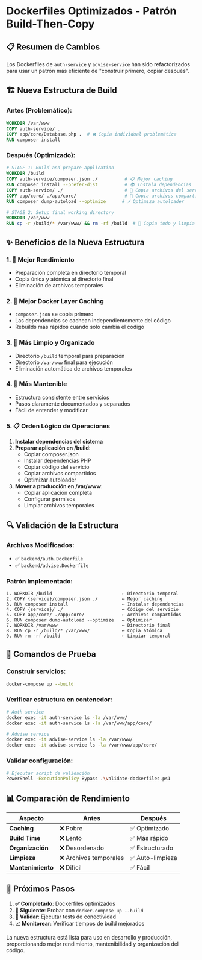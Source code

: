 # Dockerfiles Optimizados - Patrón Build-Then-Copy

## 📋 Resumen de Cambios

Los Dockerfiles de `auth-service` y `advise-service` han sido refactorizados para usar un patrón más eficiente de "construir primero, copiar después".

## 🏗️ Nueva Estructura de Build

### Antes (Problemático):
```dockerfile
WORKDIR /var/www
COPY auth-service/ .
COPY app/core/Database.php .  # ❌ Copia individual problemática
RUN composer install
```

### Después (Optimizado):
```dockerfile
# STAGE 1: Build and prepare application
WORKDIR /build
COPY auth-service/composer.json ./          # 📋 Mejor caching
RUN composer install --prefer-dist          # 📚 Instala dependencias
COPY auth-service/ ./                       # 📁 Copia archivos del servicio
COPY app/core/ ./app/core/                  # 🔗 Copia archivos compartidos
RUN composer dump-autoload --optimize      # ⚡ Optimiza autoloader

# STAGE 2: Setup final working directory
WORKDIR /var/www
RUN cp -r /build/* /var/www/ && rm -rf /build  # 🚀 Copia todo y limpia
```

## ✨ Beneficios de la Nueva Estructura

### 1. **🚀 Mejor Rendimiento**
- Preparación completa en directorio temporal
- Copia única y atómica al directorio final
- Eliminación de archivos temporales

### 2. **🎯 Mejor Docker Layer Caching**
- `composer.json` se copia primero
- Las dependencias se cachean independientemente del código
- Rebuilds más rápidos cuando solo cambia el código

### 3. **🧹 Más Limpio y Organizado**
- Directorio `/build` temporal para preparación
- Directorio `/var/www` final para ejecución
- Eliminación automática de archivos temporales

### 4. **🔧 Más Mantenible**
- Estructura consistente entre servicios
- Pasos claramente documentados y separados
- Fácil de entender y modificar

### 5. **📋 Orden Lógico de Operaciones**
1. **Instalar dependencias del sistema**
2. **Preparar aplicación en /build**:
   - Copiar composer.json
   - Instalar dependencias PHP
   - Copiar código del servicio
   - Copiar archivos compartidos
   - Optimizar autoloader
3. **Mover a producción en /var/www**:
   - Copiar aplicación completa
   - Configurar permisos
   - Limpiar archivos temporales

## 🔍 Validación de la Estructura

### Archivos Modificados:
- ✅ `backend/auth.Dockerfile`
- ✅ `backend/advise.Dockerfile`

### Patrón Implementado:
```
1. WORKDIR /build                          ← Directorio temporal
2. COPY {service}/composer.json ./         ← Mejor caching
3. RUN composer install                    ← Instalar dependencias
4. COPY {service}/ ./                      ← Código del servicio
5. COPY app/core/ ./app/core/              ← Archivos compartidos
6. RUN composer dump-autoload --optimize   ← Optimizar
7. WORKDIR /var/www                        ← Directorio final
8. RUN cp -r /build/* /var/www/            ← Copia atómica
9. RUN rm -rf /build                       ← Limpiar temporal
```

## 🧪 Comandos de Prueba

### Construir servicios:
```bash
docker-compose up --build
```

### Verificar estructura en contenedor:
```bash
# Auth service
docker exec -it auth-service ls -la /var/www/
docker exec -it auth-service ls -la /var/www/app/core/

# Advise service  
docker exec -it advise-service ls -la /var/www/
docker exec -it advise-service ls -la /var/www/app/core/
```

### Validar configuración:
```bash
# Ejecutar script de validación
PowerShell -ExecutionPolicy Bypass .\validate-dockerfiles.ps1
```

## 📊 Comparación de Rendimiento

| Aspecto | Antes | Después |
|---------|-------|---------|
| **Caching** | ❌ Pobre | ✅ Optimizado |
| **Build Time** | ❌ Lento | ✅ Más rápido |
| **Organización** | ❌ Desordenado | ✅ Estructurado |
| **Limpieza** | ❌ Archivos temporales | ✅ Auto-limpieza |
| **Mantenimiento** | ❌ Difícil | ✅ Fácil |

## 🎯 Próximos Pasos

1. **✅ Completado**: Dockerfiles optimizados
2. **🔄 Siguiente**: Probar con `docker-compose up --build`
3. **🧪 Validar**: Ejecutar tests de conectividad
4. **📈 Monitorear**: Verificar tiempos de build mejorados

La nueva estructura está lista para uso en desarrollo y producción, proporcionando mejor rendimiento, mantenibilidad y organización del código.